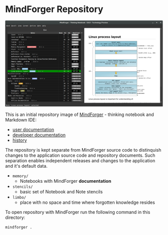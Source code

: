 # MindForger Repository

![MindForger](memory/mindforger/mindforger.png)

This is an initial repository image of [MindForger](https://github.com/dvorka/mindforger) -
thinking notebook and Markdown IDE:

* [user documentation](memory/mindforger/user-documentation.md)
* [developer documentation](memory/mindforger/developer-documentation.md)
* [history](memory/mindforger/history.md)

The repository is kept separate from MindForger source code to
distinquish changes to the application source code and repository
documents. Such separation enables independent releases and changes to
the application and it's default data.

* `memory/`
    * Notebooks with MindForger **documentation**
* `stencils/`
    * basic set of Notebook and Note stencils
* `limbo/`
    * place with no space and time where forgotten knowledge resides

To open repository with MindForger run the following command in this directory:

```sh
mindforger .
```

